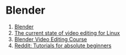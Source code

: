 # Blender

1. [Blender](http://www.blender.org/)
1. [The current state of video editing for Linux](http://opensource.com/life/15/1/current-state-linux-video-editing)
1. [Blender Video Editing Course](https://www.youtube.com/watch?v=UEIkIrYQYYY&feature=youtu.be&list=PLjyuVPBuorqIhlqZtoIvnAVQ3x18sNev4)
1. [Reddit: Tutorials for absolute beginners](https://www.reddit.com/r/blender/comments/2tnubq/any_good_tutorials_for_an_absolute_beginner/)
